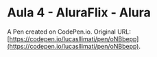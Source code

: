 # Aula 4 - AluraFlix - Alura

A Pen created on CodePen.io. Original URL: [https://codepen.io/lucasllimati/pen/oNBbepp](https://codepen.io/lucasllimati/pen/oNBbepp).


